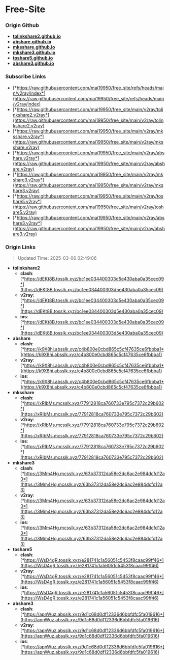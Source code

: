 # Free-Site

### Origin Github

- [**tolinkshare2.github.io**](https://github.com/tolinkshare2/tolinkshare2.github.io)
- [**abshare.github.io**](https://github.com/abshare/abshare.github.io)
- [**mksshare.github.io**](https://github.com/mksshare/mksshare.github.io)
- [**mkshare3.github.io**](https://github.com/mkshare3/mkshare3.github.io)
- [**toshare5.github.io**](https://github.com/toshare5/toshare5.github.io)
- [**abshare3.github.io**](https://github.com/abshare3/abshare3.github.io)

### Subscribe Links

- [*https://raw.githubusercontent.com/mai19950/free_site/refs/heads/main/v2ray/index*](https://raw.githubusercontent.com/mai19950/free_site/refs/heads/main/v2ray/index)
- [*https://raw.githubusercontent.com/mai19950/free_site/main/v2ray/tolinkshare2.v2ray*](https://raw.githubusercontent.com/mai19950/free_site/main/v2ray/tolinkshare2.v2ray)
- [*https://raw.githubusercontent.com/mai19950/free_site/main/v2ray/mksshare.v2ray*](https://raw.githubusercontent.com/mai19950/free_site/main/v2ray/mksshare.v2ray)
- [*https://raw.githubusercontent.com/mai19950/free_site/main/v2ray/abshare.v2ray*](https://raw.githubusercontent.com/mai19950/free_site/main/v2ray/abshare.v2ray)
- [*https://raw.githubusercontent.com/mai19950/free_site/main/v2ray/mkshare3.v2ray*](https://raw.githubusercontent.com/mai19950/free_site/main/v2ray/mkshare3.v2ray)
- [*https://raw.githubusercontent.com/mai19950/free_site/main/v2ray/toshare5.v2ray*](https://raw.githubusercontent.com/mai19950/free_site/main/v2ray/toshare5.v2ray)
- [*https://raw.githubusercontent.com/mai19950/free_site/main/v2ray/abshare3.v2ray*](https://raw.githubusercontent.com/mai19950/free_site/main/v2ray/abshare3.v2ray)

### Origin Links

> Updated Time: 2025-03-06 02:49:06

- **tolinkshare2**
  - **clash**: [*https://dEKt8B.tosslk.xyz/bc1ee034400303d5e430aba0a35cec09*](https://dEKt8B.tosslk.xyz/bc1ee034400303d5e430aba0a35cec09)
  - **v2ray**: [*https://dEKt8B.tosslk.xyz/bc1ee034400303d5e430aba0a35cec09*](https://dEKt8B.tosslk.xyz/bc1ee034400303d5e430aba0a35cec09)
  - **ios**: [*https://dEKt8B.tosslk.xyz/bc1ee034400303d5e430aba0a35cec09*](https://dEKt8B.tosslk.xyz/bc1ee034400303d5e430aba0a35cec09)
- **abshare**
  - **clash**: [*https://k9X8hi.absslk.xyz/c4b800e0cbd865c5cf47635ce6fbbba1*](https://k9X8hi.absslk.xyz/c4b800e0cbd865c5cf47635ce6fbbba1)
  - **v2ray**: [*https://k9X8hi.absslk.xyz/c4b800e0cbd865c5cf47635ce6fbbba1*](https://k9X8hi.absslk.xyz/c4b800e0cbd865c5cf47635ce6fbbba1)
  - **ios**: [*https://k9X8hi.absslk.xyz/c4b800e0cbd865c5cf47635ce6fbbba1*](https://k9X8hi.absslk.xyz/c4b800e0cbd865c5cf47635ce6fbbba1)
- **mksshare**
  - **clash**: [*https://xRIbMs.mcsslk.xyz/77912818ca760733e795c7372c29b602*](https://xRIbMs.mcsslk.xyz/77912818ca760733e795c7372c29b602)
  - **v2ray**: [*https://xRIbMs.mcsslk.xyz/77912818ca760733e795c7372c29b602*](https://xRIbMs.mcsslk.xyz/77912818ca760733e795c7372c29b602)
  - **ios**: [*https://xRIbMs.mcsslk.xyz/77912818ca760733e795c7372c29b602*](https://xRIbMs.mcsslk.xyz/77912818ca760733e795c7372c29b602)
- **mkshare3**
  - **clash**: [*https://3Mm4Hg.mcsslk.xyz/63b37312da58e2dc6ac2e984dcfd12a3*](https://3Mm4Hg.mcsslk.xyz/63b37312da58e2dc6ac2e984dcfd12a3)
  - **v2ray**: [*https://3Mm4Hg.mcsslk.xyz/63b37312da58e2dc6ac2e984dcfd12a3*](https://3Mm4Hg.mcsslk.xyz/63b37312da58e2dc6ac2e984dcfd12a3)
  - **ios**: [*https://3Mm4Hg.mcsslk.xyz/63b37312da58e2dc6ac2e984dcfd12a3*](https://3Mm4Hg.mcsslk.xyz/63b37312da58e2dc6ac2e984dcfd12a3)
- **toshare5**
  - **clash**: [*https://WsD4gR.tosslk.xyz/e281741c1a56051c5453f8caac99ff46*](https://WsD4gR.tosslk.xyz/e281741c1a56051c5453f8caac99ff46)
  - **v2ray**: [*https://WsD4gR.tosslk.xyz/e281741c1a56051c5453f8caac99ff46*](https://WsD4gR.tosslk.xyz/e281741c1a56051c5453f8caac99ff46)
  - **ios**: [*https://WsD4gR.tosslk.xyz/e281741c1a56051c5453f8caac99ff46*](https://WsD4gR.tosslk.xyz/e281741c1a56051c5453f8caac99ff46)
- **abshare3**
  - **clash**: [*https://apnWuz.absslk.xyz/9d1c68d0df12336d6bbfdfc5fa019616*](https://apnWuz.absslk.xyz/9d1c68d0df12336d6bbfdfc5fa019616)
  - **v2ray**: [*https://apnWuz.absslk.xyz/9d1c68d0df12336d6bbfdfc5fa019616*](https://apnWuz.absslk.xyz/9d1c68d0df12336d6bbfdfc5fa019616)
  - **ios**: [*https://apnWuz.absslk.xyz/9d1c68d0df12336d6bbfdfc5fa019616*](https://apnWuz.absslk.xyz/9d1c68d0df12336d6bbfdfc5fa019616)
